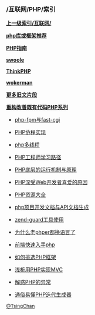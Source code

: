 ### /互联网/PHP/索引


**[上一级索引/互联网/](/互联网/)**

**[php库或框架推荐](/互联网/PHP/php库或框架推荐/)**

**[PHP指南](/互联网/PHP/PHP指南/)**

**[swoole](/互联网/PHP/swoole/)**

**[ThinkPHP](/互联网/PHP/ThinkPHP/)**

**[wokerman](/互联网/PHP/wokerman/)**

**[更多旧文片段](/互联网/PHP/更多旧文片段/)**

**[重构改善既有代码PHP系列](/互联网/PHP/重构改善既有代码PHP系列/)**

- [php-fpm与fast-cgi](/互联网/PHP/php-fpm与fast-cgi)

- [PHP协程实现](/互联网/PHP/PHP协程实现)

- [php多线程](/互联网/PHP/php多线程)

- [PHP工程师学习路径](/互联网/PHP/PHP工程师学习路径)

- [PHP底层的运行机制与原理](/互联网/PHP/PHP底层的运行机制与原理)

- [PHP深受Web开发者喜爱的原因](/互联网/PHP/PHP深受Web开发者喜爱的原因)

- [PHP资源大全](/互联网/PHP/PHP资源大全)

- [php项目开发文档与API文档生成](/互联网/PHP/php项目开发文档与API文档生成)

- [zend-guard工具使用](/互联网/PHP/zend-guard工具使用)

- [为什么老phper都换语言了](/互联网/PHP/为什么老phper都换语言了)

- [前端快速入手php](/互联网/PHP/前端快速入手php)

- [如何挑选PHP框架](/互联网/PHP/如何挑选PHP框架)

- [浅析用PHP实现MVC](/互联网/PHP/浅析用PHP实现MVC)

- [解惑PHP的异常](/互联网/PHP/解惑PHP的异常)

- [通俗易懂PHP迭代生成器](/互联网/PHP/通俗易懂PHP迭代生成器)


<font size=2 color='grey'> [@TsingChan](https://github.com/tsingchan) </font>

